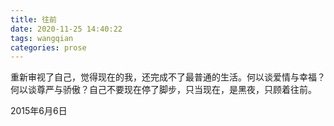 ```yaml
---
title: 往前
date: 2020-11-25 14:40:22
tags: wangqian
categories: prose
---
```

​		重新审视了自己，觉得现在的我，还完成不了最普通的生活。何以谈爱情与幸福？何以谈尊严与骄傲？自己不要现在停了脚步，只当现在，是黑夜，只顾着往前。

2015年6月6日
